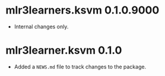 # mlr3learners.ksvm 0.1.0.9000

- Internal changes only.


# mlr3learner.ksvm 0.1.0

* Added a `NEWS.md` file to track changes to the package.
